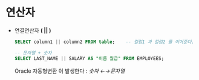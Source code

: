 
# 연산자
  
- 연결연산자 **( || )**

  ```sql
  SELECT column1 || column2 FROM table;    -- 컬럼1 과 컬럼2 를 이어준다.

  -- 문자열 + 숫자
  SELECT LAST_NAME || SALARY AS "이름 월급" FROM EMPLOYEES;
  ```
  Oracle 자동형변환 이 발생한다 : _숫자 ←→문자열_
      
